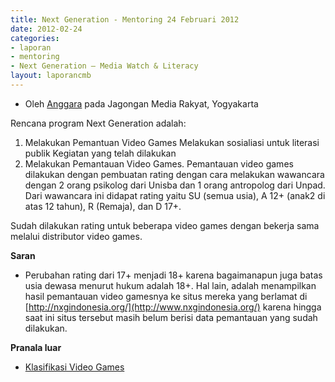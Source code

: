 ```yaml
---
title: Next Generation - Mentoring 24 Februari 2012
date: 2012-02-24
categories:
- laporan
- mentoring
- Next Generation – Media Watch & Literacy
layout: laporancmb
---
```


* Oleh [Anggara](http://wiki.ciptamedia.org/wiki/Pengguna:Anggara) pada Jagongan Media Rakyat, Yogyakarta

Rencana program Next Generation adalah:

1. Melakukan Pemantuan Video Games Melakukan sosialiasi untuk literasi publik Kegiatan yang telah dilakukan
2. Melakukan Pemantauan Video Games. Pemantauan video games dilakukan dengan pembuatan rating dengan cara melakukan wawancara dengan 2 orang psikolog dari Unisba dan 1 orang antropolog dari Unpad. Dari wawancara ini didapat rating yaitu SU (semua usia), A 12+ (anak2 di atas 12 tahun), R (Remaja), dan D 17+.

Sudah dilakukan rating untuk beberapa video games dengan bekerja sama melalui distributor video games.

**Saran**

* Perubahan rating dari 17+ menjadi 18+ karena bagaimanapun juga batas usia dewasa menurut hukum adalah 18+. Hal lain, adalah menampilkan hasil pemantauan video gamesnya ke situs mereka yang berlamat di [http://nxgindonesia.org/](http://www.nxgindonesia.org/) karena hingga saat ini situs tersebut masih belum berisi data pemantauan yang sudah dilakukan. 

**Pranala luar**

* [Klasifikasi Video Games](https://anggara.org/2012/02/27/klasifikasi-video-games/)
